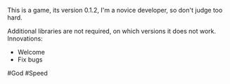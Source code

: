 This is a game, its version 0.1.2, I'm a novice developer, so don't judge too hard.

Additional libraries are not required, on which versions it does not work.
Innovations:

- Welcome
- Fix bugs

#God #Speed
